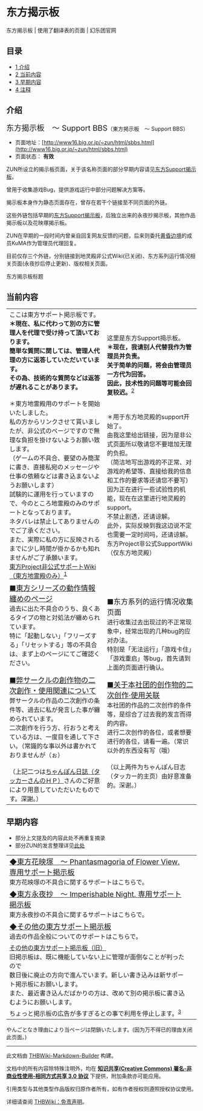 # 东方揭示板

<!-- source html: G:\repos\THBWiki-Markdown-Builder\THBWikiMarkdown\Temp\main\b\b7\ns0%3A%E4%B8%9C%E6%96%B9%E6%8F%AD%E7%A4%BA%E6%9D%BF.html -->

东方揭示板 | 使用了翻译表的页面 | 幻乐团官网

  
  

  

## 目录

- [1 介绍](#介绍)
- [2 当前内容](#当前内容)
- [3 早期内容](#早期内容)
- [4 注释](#注释)




## 介绍
  
<big><big>东方揭示板　～ Support BBS</big></big>（東方掲示板　～ Support BBS）
  

- 页面地址：[http://www16.big.or.jp/~zun/html/sbbs.html](http://www16.big.or.jp/~zun/html/sbbs.html)
- 页面状态： **有效** 

  
ZUN所设立的揭示板页面，关于该名称页面的部分早期内容请见[东方Support揭示板](./东方Support揭示板.md)。  

曾用于收集游戏Bug，提供游戏运行中部分问题解决方案等。  

  
  
揭示板本身作为静态页面存在，曾存在若干个链接至不同页面的外链。  

这些外链包括早期的[东方Support揭示板](./东方Support揭示板.md)，后独立出来的永夜抄揭示板，其他作品揭示板以及花映塚揭示板。  

ZUN在早期的一段时间内曾亲自回复网友反馈的问题，后来则委托[黄昏边境](./黄昏边境.md)的成员KuMA作为管理员代理回复。  

  
  
目前仅存三个外链，分别链接到地灵殿非公式Wiki(已关闭)、东方系列运行情况相关页面(永夜抄后停止更新)、版权相关页面。
  

[](./文件-东方揭示板标题.png.md)  [](./文件-东方揭示板标题.png.md)东方揭示板标题

## 当前内容

<table><tbody><tr class="tt-content" id="当前内容-1" data-pos="&#91;&quot;\u5f53\u524d\u5185\u5bb9&quot;,1&#93;"><td class="tt-ja" lang="ja"><div class="poem">ここは東方サポート掲示板です。<br><b>＊現在、私に代わって別の方に管理人を代理で受け持って頂いております。<br>簡単な質問に関しては、管理人代理の方に返答していただいています。<br>その為、技術的な質問などは返答が遅れることがあります。</b><br><br>＊東方地霊殿用のサポートを開始いたしました。<br>私の方からリンクさせて貰いましたが、非公式のページですので無理な負担を掛けないようお願い致します。<br>（ゲームの不具合、要望のみ簡潔に書き、直接私宛のメッセージや仕事の依頼などは書き込まないようお願いします）<br>試験的に運用を行っていますので、今のところ地霊殿のみのサポートとなっております。<br>ネタバレは禁止してありませんのでご了承ください。<br>また、実際に私の方に反映されるまでに少し時間が掛かるかも知れませんがご了承願います。<br><a rel="nofollow" class="external text" href="http://thwiki.info/support/?��������������ݡ��ȥڡ���">東方Project非公式サポートWiki（東方地霊殿のみ）</a><sup id="cite_ref-1" class="reference"><a href="#cite_note-1">1</a></sup><br></div></td><td class="tt-zh" lang="zh"><div class="poem">这里是东方Support揭示板。<br><b>＊现在，我请别人代替我作为管理员并负责。<br>关于简单的问题，将会由管理员一方代为回答。<br>因此，技术性的问题等可能会回复较迟。</b><sup id="cite_ref-2" class="reference"><a href="#cite_note-2">2</a></sup><br><br><br>＊用于东方地灵殿的support开始了。<br>由我这里给出链接，因为是非公式页面所以敬请您不要增加无理的负担。<br>（简洁地写出游戏的不正常、对游戏的希望等、直接给我的信息和工作的要求等还请您不要写）<br>因为正在进行一些试验性的机能，现在在这里进行地灵殿的support。<br>不禁止剧透，还请谅解。<br>此外，实际反映到我这边说不定也需要一定时间吗，还请谅解。<br>东方Project非公式SupportWiki（仅东方地灵殿）<br></div></td></tr><tr class="tt-content" id="当前内容-2" data-pos="&#91;&quot;\u5f53\u524d\u5185\u5bb9&quot;,2&#93;"><td class="tt-ja" lang="ja"><div class="poem"><big><a rel="nofollow" class="external text" href="http://www.geocities.co.jp/Playtown-Yoyo/1736/t-top.html">■東方シリーズの動作情報纏めのページ</a></big><br>過去に出た不具合のうち、良くあるタイプの物と対処法が纏められています。<br>特に「起動しない」「フリーズする」「リセットする」等の不具合は、まず上のページにてご確認ください。<br><br><big><a rel="nofollow" class="external text" href="http://www.geocities.co.jp/Playtown-Yoyo/1736/t-081.html">■弊サークルの創作物の二次創作・使用関連について</a></big><br>弊サークルの作品の二次創作の条件等、過去に私が発言した事が纏められています。<br>二次創作を行う方、行おうと考えている方は、一度目を通して下さい。（常識的な事以外は書かれておりませんが（ぉ）<br><br>（上記二つは<a rel="nofollow" class="external text" href="http://www.geocities.co.jp/Playtown-Yoyo/1736/">ちゃんぽん日誌（タッカーさんのＨＰ）</a>さんのご好意により用意していただいたものです。深謝。）</div></td><td class="tt-zh" lang="zh"><div class="poem"><big>■东方系列的运行情况收集页面</big><br>进行收集过去出现过的不正常现象中，经常出现的几种bug的应对办法。<br>特别是「无法运行」「游戏卡住」「游戏重启」等bug，首先请到上面的页面进行确认。<br><br><big><a href="/%E4%B8%9C%E6%96%B9%E5%85%AC%E5%BC%8F%E8%B5%84%E6%96%99%E6%BA%90#版权相关页面" title="东方公式资料源">■关于本社团的创作物的二次创作·使用关联</a></big><br>本社团的作品的二次创作的条件等，是综合了过去我的发言而得的内容。<br>进行二次创作的各位，或者想要进行的各位，请看一遍。（常识以外的东西没有写（哦）<br><br>（以上两件为ちゃんぽん日志（タッカー的主页）由好意准备的。深谢。）</div></td></tr></tbody></table>


## 早期内容
- 部分上文提及的内容此处不再重复摘录
- 部分ZUN的发言整理详见[此处](./东方揭示板-ZUN发言整理.md)


<table><tbody><tr class="tt-content" id="早期内容-1" data-pos="&#91;&quot;\u65e9\u671f\u5185\u5bb9&quot;,1&#93;"><td class="tt-ja" lang="ja"><div class="poem"><big><a rel="nofollow" class="external text" href="http://www16.big.or.jp/~zun/cgi-bin/sbbsp2/patio.cgi">◆東方花映塚　～ Phantasmagoria of Flower View. 専用サポート掲示板</a></big><br>東方花映塚の不具合に関するサポートはこちらで。</div></td><td class="tt-zh" lang="zh"><div class="poem"></div></td></tr><tr class="tt-content" id="早期内容-2" data-pos="&#91;&quot;\u65e9\u671f\u5185\u5bb9&quot;,2&#93;"><td class="tt-ja" lang="ja"><div class="poem"><big><a rel="nofollow" class="external text" href="http://www16.big.or.jp/~zun/cgi-bin/sbbsp/patio.cgi">◆東方永夜抄　～ Imperishable Night. 専用サポート掲示板</a></big><br>東方永夜抄の不具合に関するサポートはこちらで。</div></td><td class="tt-zh" lang="zh"><div class="poem"></div></td></tr><tr class="tt-content" id="早期内容-3" data-pos="&#91;&quot;\u65e9\u671f\u5185\u5bb9&quot;,3&#93;"><td class="tt-ja" lang="ja"><div class="poem"><big><a rel="nofollow" class="external text" href="http://www16.big.or.jp/~zun/cgi-bin/sbbsp3/patio.cgi">◆その他の東方サポート掲示板</a></big><br>過去の作品全般についてのサポートはこちらで。</div></td><td class="tt-zh" lang="zh"><div class="poem"></div></td></tr><tr class="tt-content" id="早期内容-4" data-pos="&#91;&quot;\u65e9\u671f\u5185\u5bb9&quot;,4&#93;"><td class="tt-ja" lang="ja"><div class="poem"><a rel="nofollow" class="external text" href="http://www16.big.or.jp/~zun/cgi-bin/sbbs/im_trbbs.cgi?uid=game">その他の東方サポート掲示板（旧）</a><br>旧掲示板は、既に機能していない上に管理が面倒なことが判ったので<br>数日後に廃止の方向で進んでいます。新しい書き込みは新サポート掲示板にお願いします。<br>また、最近書き込んだばかりの方は、改めて別の掲示板に書き込むようにお願いします。</div></td><td class="tt-zh" lang="zh"><div class="poem"></div></td></tr><tr class="tt-content" id="早期内容-5" data-pos="&#91;&quot;\u65e9\u671f\u5185\u5bb9&quot;,5&#93;"><td class="tt-ja" lang="ja"><div class="poem">ちょっと掲示板の広告が多すぎるとの事で利用を停止します。<sup id="cite_ref-3" class="reference"><a href="#cite_note-3">3</a></sup></div></td><td class="tt-zh" lang="zh"><div class="poem"></div></td></tr></tbody></table>



[^cite_note-1]: 内容为  
地霊殿非公式サポートページ跡地(地灵殿非公式support page旧址)  
  
やんごとなき理由により当ページは閉鎖いたします。(因为万不得已的理由关闭此页面。)  


  
  

  
  

  





---

此文档由 [THBWiki-Markdown-Builder](https://github.com/Delsin-Yu/THBWiki-Markdown-Builder) 构建。

文档中的所有内容除特殊注明外，均在 [**知识共享(Creative Commons) 署名-非商业性使用-相同方式共享 3.0 协议**](https://creativecommons.org/licenses/by-sa/3.0/deed.zh-hans) 下提供，附加条款亦可能应用。

引用类型与其他类型作品版权归原作者所有，如有作者授权则遵照授权协议使用。

详细请查阅 [THBWiki：免责声明](https://thbwiki.cc/THBWiki:%E5%85%8D%E8%B4%A3%E5%A3%B0%E6%98%8E)。

